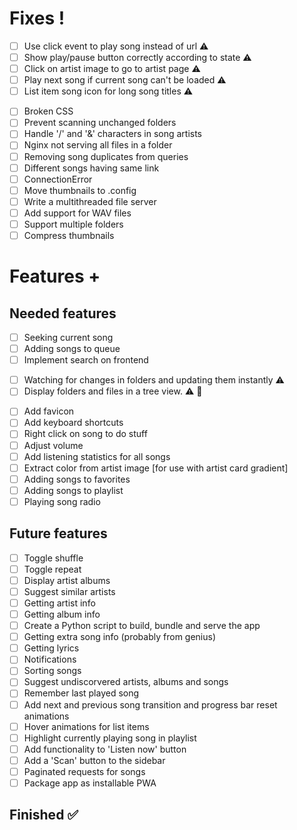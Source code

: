 # Fixes !

- [ ] Use click event to play song instead of url ⚠
- [ ] Show play/pause button correctly according to state ⚠
- [ ] Click on artist image to go to artist page ⚠
- [ ] Play next song if current song can't be loaded ⚠
- [ ] List item song icon for long song titles ⚠
<!--  -->
- [ ] Broken CSS
- [ ] Prevent scanning unchanged folders
- [ ] Handle '/' and '&' characters in song artists
- [ ] Nginx not serving all files in a folder
- [ ] Removing song duplicates from queries
- [ ] Different songs having same link
- [ ] ConnectionError
- [ ] Move thumbnails to .config
- [ ] Write a multithreaded file server
- [ ] Add support for WAV files
- [ ] Support multiple folders
- [ ] Compress thumbnails

# Features +
## Needed features
- [ ] Seeking current song
- [ ] Adding songs to queue
- [ ] Implement search on frontend
<!--  -->
- [ ] Watching for changes in folders and updating them instantly ⚠
- [ ] Display folders and files in a tree view. ⚠ 🔵
<!--  -->
- [ ] Add favicon
- [ ] Add keyboard shortcuts
- [ ] Right click on song to do stuff
- [ ] Adjust volume
- [ ] Add listening statistics for all songs
- [ ] Extract color from artist image [for use with artist card gradient]
- [ ] Adding songs to favorites
- [ ] Adding songs to playlist
- [ ] Playing song radio

## Future features
- [ ] Toggle shuffle
- [ ] Toggle repeat
- [ ] Display artist albums
- [ ] Suggest similar artists
- [ ] Getting artist info
- [ ] Getting album info
- [ ] Create a Python script to build, bundle and serve the app
- [ ] Getting extra song info (probably from genius)
- [ ] Getting lyrics
- [ ] Notifications
- [ ] Sorting songs
- [ ] Suggest undiscorvered artists, albums and songs
- [ ] Remember last played song
- [ ] Add next and previous song transition and progress bar reset animations
- [ ] Hover animations for list items
- [ ] Highlight currently playing song in playlist
- [ ] Add functionality to 'Listen now' button
- [ ] Add a 'Scan' button to the sidebar
- [ ] Paginated requests for songs
- [ ] Package app as installable PWA

## Finished ✅